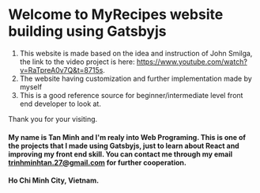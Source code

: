 # Welcome to MyRecipes website building using Gatsbyjs
1. This website is made based on the idea and instruction of John Smilga, the link to the video project is here: https://www.youtube.com/watch?v=RaTpreA0v7Q&t=8715s.
2. The website having customization and further implementation made by myself
3. This is a good reference source for beginner/intermediate level front end developer to look at. 

Thank you for your visiting.


#### My name is Tan Minh and I'm realy into Web Programing. This is one of the projects that I made using Gatsbyjs, just to learn about React and improving my front end skill. You can contact me through my email trinhminhtan.27@gmail.com for further cooperation. 
#### Ho Chi Minh City, Vietnam. 
